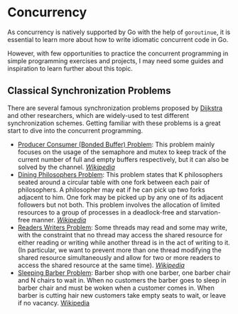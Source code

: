 # Concurrency

As concurrency is natively supported by Go with the help of `goroutinue`, it is essential to learn more about how to write idiomatic concurrent code in Go.

However, with few opportunities to practice the concurrent programming in simple programming exercises and projects, I may need some guides and inspiration to learn further about this topic.

## Classical Synchronization Problems

There are several famous synchronization problems proposed by [Dijkstra](https://en.wikipedia.org/wiki/Edsger_W._Dijkstra) and other researchers, which are widely-used to test different synchronization schemes.
Getting familiar with these problems is a great start to dive into the concurrent programming.

- [Producer Consumer (Bonded Buffer) Problem](producer-consumer): This problem mainly focuses on the usage of the semaphore and mutex to keep track of the current number of full and empty buffers respectively, but it can also be solved by the channel. [*Wikipedia*](https://en.wikipedia.org/wiki/Producer%E2%80%93consumer_problem#See_also)
- [Dining Philosophers Problem](dining-philosophers): This problem states that K philosophers seated around a circular table with one fork between each pair of philosophers. 
  A philosopher may eat if he can pick up two forks adjacent to him. 
  One fork may be picked up by any one of its adjacent followers but not both.
  This problem involves the allocation of limited resources to a group of processes in a deadlock-free and starvation-free manner. [*Wikipedia*](https://en.wikipedia.org/wiki/Dining_philosophers_problem)
- [Readers Writers Problem](readers-writers): Some threads may read and some may write, with the constraint that no thread may access the shared resource for either reading or writing while another thread is in the act of writing to it. 
  (In particular, we want to prevent more than one thread modifying the shared resource simultaneously and allow for two or more readers to access the shared resource at the same time). [*Wikipedia*](https://en.wikipedia.org/wiki/Readers%E2%80%93writers_problem)
- [Sleeping Barber Problem](sleeping-barber): Barber shop with one barber, one barber chair and N chairs to wait in. 
  When no customers the barber goes to sleep in barber chair and must be woken when a customer comes in. 
  When barber is cutting hair new customers take empty seats to wait, or leave if no vacancy. [Wikipedia](https://en.wikipedia.org/wiki/Sleeping_barber_problem)

